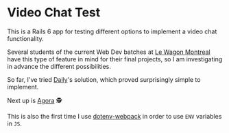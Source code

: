 # Video Chat Test

This is a Rails 6 app for testing different options to implement a video chat functionality.

Several students of the current Web Dev batches at [Le Wagon Montreal](https://lewagon.com "Visit us!") have this type of feature in mind for their final projects, so I am investigating in advance the different possibilities.

So far, I've tried [Daily](https://www.daily.co/)'s solution, which proved surprisingly simple to implement.

Next up is [Agora](https://www.agora.io/en/) 🕵

This is also the first time I use [dotenv-webpack](https://github.com/mrsteele/dotenv-webpack#description) in order to use `ENV` variables in `JS`.
